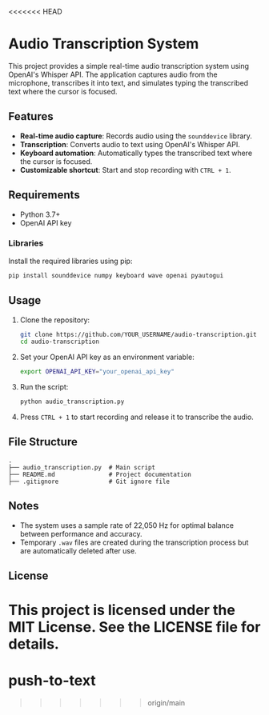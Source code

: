 <<<<<<< HEAD
# Audio Transcription System

This project provides a simple real-time audio transcription system using OpenAI's Whisper API. The application captures audio from the microphone, transcribes it into text, and simulates typing the transcribed text where the cursor is focused.

## Features

- **Real-time audio capture**: Records audio using the `sounddevice` library.
- **Transcription**: Converts audio to text using OpenAI's Whisper API.
- **Keyboard automation**: Automatically types the transcribed text where the cursor is focused.
- **Customizable shortcut**: Start and stop recording with `CTRL + 1`.

## Requirements

- Python 3.7+
- OpenAI API key

### Libraries

Install the required libraries using pip:

```bash
pip install sounddevice numpy keyboard wave openai pyautogui
```

## Usage

1. Clone the repository:
   ```bash
   git clone https://github.com/YOUR_USERNAME/audio-transcription.git
   cd audio-transcription
   ```

2. Set your OpenAI API key as an environment variable:
   ```bash
   export OPENAI_API_KEY="your_openai_api_key"
   ```

3. Run the script:
   ```bash
   python audio_transcription.py
   ```

4. Press `CTRL + 1` to start recording and release it to transcribe the audio.

## File Structure

```
.
├── audio_transcription.py  # Main script
├── README.md               # Project documentation
├── .gitignore              # Git ignore file
```

## Notes

- The system uses a sample rate of 22,050 Hz for optimal balance between performance and accuracy.
- Temporary `.wav` files are created during the transcription process but are automatically deleted after use.

## License

This project is licensed under the MIT License. See the LICENSE file for details.
=======
# push-to-text
>>>>>>> origin/main
